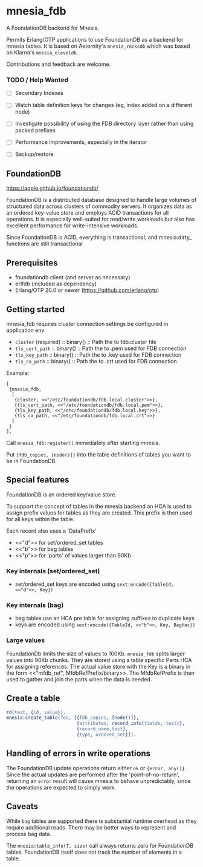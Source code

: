 # mnesia_fdb

A FoundationDB backend for Mnesia.

Permits Erlang/OTP applications to use FoundationDB as a backend for
mnesia tables. It is based on Aeternity's `mnesia_rocksdb` which was based on Klarna's `mnesia_eleveldb`.

Contributions and feedback are welcome.

### TODO / Help Wanted
- [ ] Secondary Indexes
- [ ] Watch table definition keys for changes (eg, index added on a different node)
- [ ] Investigate possibility of using the FDB directory layer rather than using packed prefixes
- [ ] Performance improvements, especially in the iterator
- [ ] Backup/restore


## FoundationDB

https://apple.github.io/foundationdb/

FoundationDB is a distributed database designed to handle large volumes of structured 
data across clusters of commodity servers. It organizes data as an ordered key-value 
store and employs ACID transactions for all operations. It is especially well-suited 
for read/write workloads but also has excellent performance for write-intensive 
workloads.

Since FoundationDB is ACID, everything is transactional, and mnesia:dirty_ functions are
still transactional

## Prerequisites
- foundationdb client (and server as necessary)
- erlfdb (included as dependency)
- Erlang/OTP 20.0 or newer (https://github.com/erlang/otp)

## Getting started

mnesia_fdb requires cluster connection settings be configured in application env

- `cluster` (required) :: binary() :: Path the to fdb.cluster file
- `tls_cert_path` :: binary() :: Path the to .pem used for FDB connection
- `tls_key_path` :: binary() :: Path the to .key used for FDB connection
- `tls_ca_path` :: binary() :: Path the to .crt used for FDB connection

Example:
```
[
 {mnesia_fdb,
  [
   {cluster, <<"/etc/foundationdb/fdb.local.cluster">>},
   {tls_cert_path, <<"/etc/foundationdb/fdb.local.pem">>},
   {tls_key_path, <<"/etc/foundationdb/fdb.local.key">>},
   {tls_ca_path, <<"/etc/foundationdb/fdb.local.crt">>}
  ]
 }
].
```

Call `mnesia_fdb:register()` immediately after
starting mnesia.

Put `{fdb_copies, [node()]}` into the table definitions of
tables you want to be in FoundationDB.


## Special features

FoundationDB is an ordered key/value store.

To support the concept of tables in the mnesia backend an HCA is used 
to assign prefix values for tables as they are created. This prefix 
is then used for all keys within the table.

Each record also uses a 'DataPrefix'
- <<"d">> for set/ordered_set tables
- <<"b">> for bag tables
- <<"p">> for 'parts' of values larger than 90Kb

### Key internals (set/ordered_set)
 - set/ordered_set keys are encoded using `sext:encode({TableId, <<"d">>, Key})`
 
### Key internals (bag)
  - bag tables use an HCA pre table for assigning suffixes to duplicate keys
  - keys are encoded using `sext:encode({TableId, <<"b">>, Key, BagHac})`

### Large values
 FoundationDb limits the size of values to 100Kb. `mnesia_fdb` splits larger values into 90Kb chunks.
 They are stored using a table specific Parts HCA for assigning references.
 The actual value store with the Key is a binary in the form <<"mfdb_ref", MfdbRefPrefix/binary>>.
 The MfdbRefPrefix is then used to gather and join the parts when the data is needed.

## Create a table

```erlang
rd(test, {id, value}).
mnesia:create_table(foo, [{fdb_copies, [node()]},
                          {attributes, record_info(fields, test)},
                          {record_name,test},
                          {type, ordered_set}]).
```

## Handling of errors in write operations

The FoundationDB update operations return either `ok` or `{error, any()}`.
Since the actual updates are performed after the 'point-of-no-return',
returning an `error` result will cause mnesia to behave unpredictably,
since the operations are expected to simply work.

## Caveats

While `bag` tables are supported there is substantial runtime overhead as they
require additional reads. There may be better ways to represent and process bag data.

The `mnesia:table_info(T, size)` call always returns zero for FoundationDB
tables. FoundationDB itself does not track the number of elements in a table.
